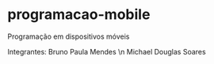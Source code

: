 # programacao-mobile
Programação em dispositivos móveis

Integrantes:
Bruno Paula Mendes 
\n Michael Douglas Soares
